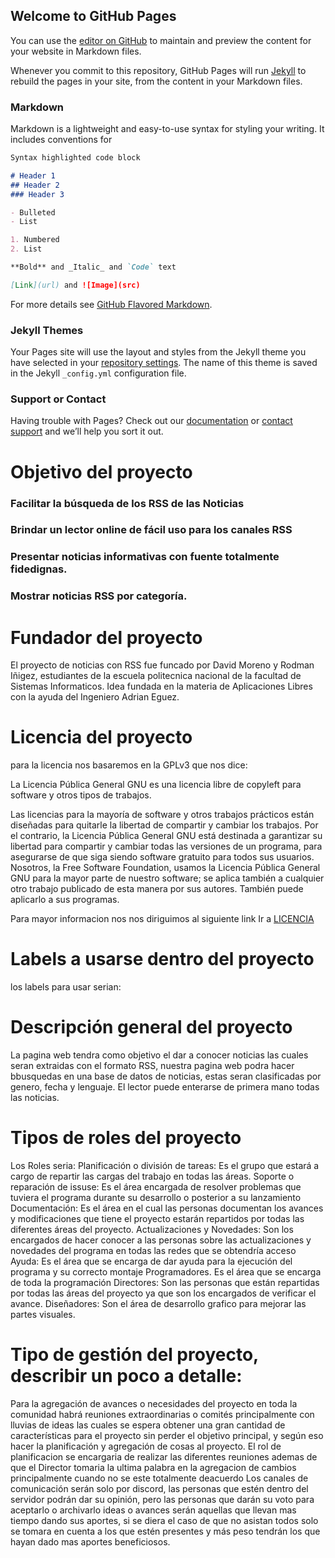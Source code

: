 ## Welcome to GitHub Pages

You can use the [editor on GitHub](https://github.com/2020b-paginaweb-libres/examen1b.github.io/edit/gh-pages/index.md) to maintain and preview the content for your website in Markdown files.

Whenever you commit to this repository, GitHub Pages will run [Jekyll](https://jekyllrb.com/) to rebuild the pages in your site, from the content in your Markdown files.

### Markdown

Markdown is a lightweight and easy-to-use syntax for styling your writing. It includes conventions for

```markdown
Syntax highlighted code block

# Header 1
## Header 2
### Header 3

- Bulleted
- List

1. Numbered
2. List

**Bold** and _Italic_ and `Code` text

[Link](url) and ![Image](src)
```

For more details see [GitHub Flavored Markdown](https://guides.github.com/features/mastering-markdown/).

### Jekyll Themes

Your Pages site will use the layout and styles from the Jekyll theme you have selected in your [repository settings](https://github.com/2020b-paginaweb-libres/examen1b.github.io/settings). The name of this theme is saved in the Jekyll `_config.yml` configuration file.

### Support or Contact

Having trouble with Pages? Check out our [documentation](https://docs.github.com/categories/github-pages-basics/) or [contact support](https://github.com/contact) and we’ll help you sort it out.






# Objetivo del proyecto
### Facilitar la búsqueda de los RSS de las Noticias 

### Brindar un lector online de fácil uso para los canales RSS 

### Presentar noticias informativas con fuente totalmente fidedignas. 

### Mostrar noticias RSS por categoría. 

# Fundador del proyecto
El proyecto de noticias con RSS fue funcado por David Moreno y Rodman Iñigez, estudiantes de la escuela politecnica nacional de la facultad de Sistemas Informaticos.
Idea fundada en la materia de Aplicaciones Libres con la ayuda del Ingeniero Adrian Eguez.

# Licencia del proyecto
para la licencia nos basaremos en la GPLv3 que nos dice:

La Licencia Pública General GNU es una licencia libre de copyleft para software y otros tipos de trabajos.

Las licencias para la mayoría de software y otros trabajos prácticos están diseñadas para quitarle la libertad de compartir y cambiar los trabajos. Por el contrario, la Licencia Pública General GNU está destinada a garantizar su libertad para compartir y cambiar todas las versiones de un programa, para asegurarse de que siga siendo software gratuito para todos sus usuarios. Nosotros, la Free Software Foundation, usamos la Licencia Pública General GNU para la mayor parte de nuestro software; se aplica también a cualquier otro trabajo publicado de esta manera por sus autores. También puede aplicarlo a sus programas.

Para mayor informacion nos nos diriguimos al siguiente link
Ir a [LICENCIA](https://opensource.org/licenses/GPL-3.0)



# Labels a usarse dentro del proyecto
los labels para usar serian:


# Descripción general del proyecto
La pagina web tendra como objetivo el dar a conocer noticias las cuales seran extraidas con el formato RSS, nuestra pagina web podra hacer bbusquedas en una base de datos de noticias, estas seran clasificadas por genero, fecha y lenguaje.
El lector puede enterarse de primera mano todas las noticias.


# Tipos de roles del proyecto

Los Roles seria:
Planificación o división de tareas:
Es el grupo que estará a cargo de repartir las cargas del trabajo en todas las áreas.
Soporte o reparación de issuse: 
Es el área encargada de resolver problemas que tuviera el programa durante su desarrollo o posterior a su lanzamiento
Documentación:
Es el área en el cual las personas documentan los avances y modificaciones que tiene el proyecto estarán repartidos por todas las diferentes áreas del proyecto.
Actualizaciones y Novedades:
Son los encargados de hacer conocer a las personas sobre las actualizaciones y novedades del programa en todas las redes que se obtendría acceso
Ayuda: 
Es el área que se encarga de dar ayuda para la ejecución del programa y su correcto montaje
Programadores.
Es el área que se encarga de toda la programación 
Directores:
Son las personas que están repartidas por todas las áreas del proyecto ya que son los encargados de verificar el avance.
Diseñadores:
Son el área de desarrollo grafico para mejorar las partes visuales.



# Tipo de gestión del proyecto, describir un poco a detalle: 

Para la agregación de avances o necesidades del proyecto en toda la comunidad habrá reuniones extraordinarias o comités principalmente con lluvias de ideas las cuales se espera obtener una gran cantidad de características para el proyecto sin perder el objetivo principal, y según eso hacer la planificación y agregación de cosas al proyecto. 
El rol de planificacion se encargaria de realizar las diferentes reuniones ademas de que el Director tomaria la ultima palabra en la agregacion de cambios principalmente cuando no se este totalmente deacuerdo
Los canales de comunicación serán solo por discord, las personas que estén dentro del servidor podrán dar su opinión, pero las personas que darán su voto para aceptarlo o archivarlo ideas o avances serán aquellas que llevan mas tiempo dando sus aportes, si se diera el caso de que no asistan todos solo se tomara en cuenta a los que estén presentes y más peso tendrán los que hayan dado mas aportes beneficiosos. 

